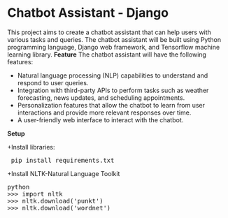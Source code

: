 # Chatbot Assistant - Django
This project aims to create a chatbot assistant that can help users with various tasks and queries. The chatbot assistant will be built using Python programming language, Django web framework, and Tensorflow machine learning library.
**Feature**
The chatbot assistant will have the following features:
+ Natural language processing (NLP) capabilities to understand and respond to user queries.
+ Integration with third-party APIs to perform tasks such as weather forecasting, news updates, and scheduling appointments.
+ Personalization features that allow the chatbot to learn from user interactions and provide more relevant responses over time.
+ A user-friendly web interface to interact with the chatbot.

**Setup**

+Install libraries:
<pre> pip install requirements.txt </pre>

+Install NLTK-Natural Language Toolkit
<pre>python
>>> import nltk
>>> nltk.download('punkt') 
>>> nltk.download('wordnet')
</pre>
